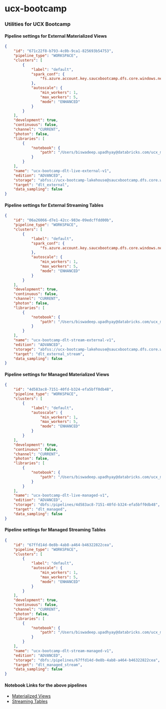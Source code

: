 # ucx-bootcamp
### Utilities for UCX Bootcamp

#### Pipeline settings for External Materialized Views

```json
{
    "id": "671c22f8-b793-4c0b-9ca1-825693b54753",
    "pipeline_type": "WORKSPACE",
    "clusters": [
        {
            "label": "default",
            "spark_conf": {
                "fs.azure.account.key.saucxbootcamp.dfs.core.windows.net": "{{secrets/ucx-bootcamp/fs_azure_key}}"
            },
            "autoscale": {
                "min_workers": 1,
                "max_workers": 5,
                "mode": "ENHANCED"
            }
        }
    ],
    "development": true,
    "continuous": false,
    "channel": "CURRENT",
    "photon": false,
    "libraries": [
        {
            "notebook": {
                "path": "/Users/biswadeep.upadhyay@databricks.com/ucx_mvp/dlt_viking_mvp/beepz_dlt_sql_hms_live_test_v2"
            }
        }
    ],
    "name": "ucx-bootcamp-dlt-live-external-v1",
    "edition": "ADVANCED",
    "storage": "abfss://ucx-bootcamp-lakehouse@saucxbootcamp.dfs.core.windows.net/data/",
    "target": "dlt_external",
    "data_sampling": false
}
```

#### Pipeline settings for External Streaming Tables

```json
{
    "id": "06a26066-d7e1-42cc-983e-09edcffdd00b",
    "pipeline_type": "WORKSPACE",
    "clusters": [
        {
            "label": "default",
            "spark_conf": {
                "fs.azure.account.key.saucxbootcamp.dfs.core.windows.net": "{{secrets/ucx-bootcamp/fs_azure_key}}"
            },
            "autoscale": {
                "min_workers": 1,
                "max_workers": 5,
                "mode": "ENHANCED"
            }
        }
    ],
    "development": true,
    "continuous": false,
    "channel": "CURRENT",
    "photon": false,
    "libraries": [
        {
            "notebook": {
                "path": "/Users/biswadeep.upadhyay@databricks.com/ucx_mvp/dlt_viking_mvp/beepz_dlt_sql_live_stream_test_v3"
            }
        }
    ],
    "name": "ucx-bootcamp-dlt-stream-external-v1",
    "edition": "ADVANCED",
    "storage": "abfss://ucx-bootcamp-lakehouse@saucxbootcamp.dfs.core.windows.net/data-v2/dlt-external-stream",
    "target": "dlt_external_stream",
    "data_sampling": false
}
```

#### Pipeline settings for Managed Materialized Views

```json
{
    "id": "4d583ac8-7151-40fd-b324-efa5bff0db48",
    "pipeline_type": "WORKSPACE",
    "clusters": [
        {
            "label": "default",
            "autoscale": {
                "min_workers": 1,
                "max_workers": 5,
                "mode": "ENHANCED"
            }
        }
    ],
    "development": true,
    "continuous": false,
    "channel": "CURRENT",
    "photon": false,
    "libraries": [
        {
            "notebook": {
                "path": "/Users/biswadeep.upadhyay@databricks.com/ucx_mvp/dlt_viking_mvp/beepz_dlt_sql_hms_live_test_v2"
            }
        }
    ],
    "name": "ucx-bootcamp-dlt-live-managed-v1",
    "edition": "ADVANCED",
    "storage": "dbfs:/pipelines/4d583ac8-7151-40fd-b324-efa5bff0db48",
    "target": "dlt_managed",
    "data_sampling": false
}
```

#### Pipeline settings for Managed Streaming Tables

```json
{
    "id": "67ffd14d-0e8b-4ab8-a464-b46322822cea",
    "pipeline_type": "WORKSPACE",
    "clusters": [
        {
            "label": "default",
            "autoscale": {
                "min_workers": 1,
                "max_workers": 5,
                "mode": "ENHANCED"
            }
        }
    ],
    "development": true,
    "continuous": false,
    "channel": "CURRENT",
    "photon": false,
    "libraries": [
        {
            "notebook": {
                "path": "/Users/biswadeep.upadhyay@databricks.com/ucx_mvp/dlt_viking_mvp/beepz_dlt_sql_live_stream_test_v3"
            }
        }
    ],
    "name": "ucx-bootcamp-dlt-stream-managed-v1",
    "edition": "ADVANCED",
    "storage": "dbfs:/pipelines/67ffd14d-0e8b-4ab8-a464-b46322822cea",
    "target": "dlt_managed_stream",
    "data_sampling": false
}
```
#### Notebook Links for the above pipelines

* [Materialized Views](https://github.com/biswadeepupadhyay-db/ucx-bootcamp/blob/main/create-hive-tables/notebooks/beepz_dlt_sql_hms_live_test_v2.sql)
* [Streaming Tables](https://github.com/biswadeepupadhyay-db/ucx-bootcamp/blob/main/create-hive-tables/notebooks/beepz_dlt_sql_live_stream_test_v3.sql)
